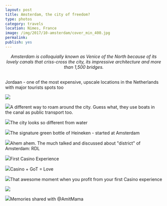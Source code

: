 ```yaml
---
layout: post
title: Amsterdam, the city of freedom?
type: photos
category: travels
location: Nimes, France
image: /img/2017/10-amsterdam/cover_min_400.jpg
permalink: 
publish: yes
---
```

<!-- http://compressjpeg.com -->
<!-- http://compressimage.toolur.com/ 1024, 400-->
<center><i>
Amsterdam is colloquially known as Venice of the North because of its lovely canals that criss-cross the city, its impressive architecture and more than 1,500 bridges. 
</i></center>
<br>
<p class="center"><img src="{{site.baseurl}}/img/2017/10-amsterdam/cover_min.jpg" alt="">Jordaan -  one of the most expensive, upscale locations in the Netherlands with major tourists spots too</p>

<p class="center"><img src="{{site.baseurl}}/img/2017/10-amsterdam/2_min.jpg"></p>

<p class="center"><img src="{{site.baseurl}}/img/2017/10-amsterdam/4_min.jpg">A different way to roam around the city. Guess what, they use boats in the canal as public transport too.</p>

<p class="center"><img src="{{site.baseurl}}/img/2017/10-amsterdam/5_min.jpg">The city looks so different from water</p>

<p class="center"><img src="{{site.baseurl}}/img/2017/10-amsterdam/6_min.jpg">The signature green bottle of Heineken - started at Amsterdam</p>

<p class="center"><img src="{{site.baseurl}}/img/2017/10-amsterdam/7_min.jpg">Ahem ahem. The much talked and discussed about "district" of Amsterdam: RDL</p>

<p class="center"><img src="{{site.baseurl}}/img/2017/10-amsterdam/8_0_min.jpg">First Casino Experience</p>

<p class="center"><img src="{{site.baseurl}}/img/2017/10-amsterdam/8_min.jpg">Casino + GoT = Love</p>

<p class="center"><img src="{{site.baseurl}}/img/2017/10-amsterdam/9_min.jpg">That awesome moment when you profit from your first Casino experience </p>

<p class="center"><img src="{{site.baseurl}}/img/2017/10-amsterdam/10_min.jpg"></p>

<p class="center"><img src="{{site.baseurl}}/img/2017/10-amsterdam/11_min.jpg">Memories shared with @AmitMama</p>

